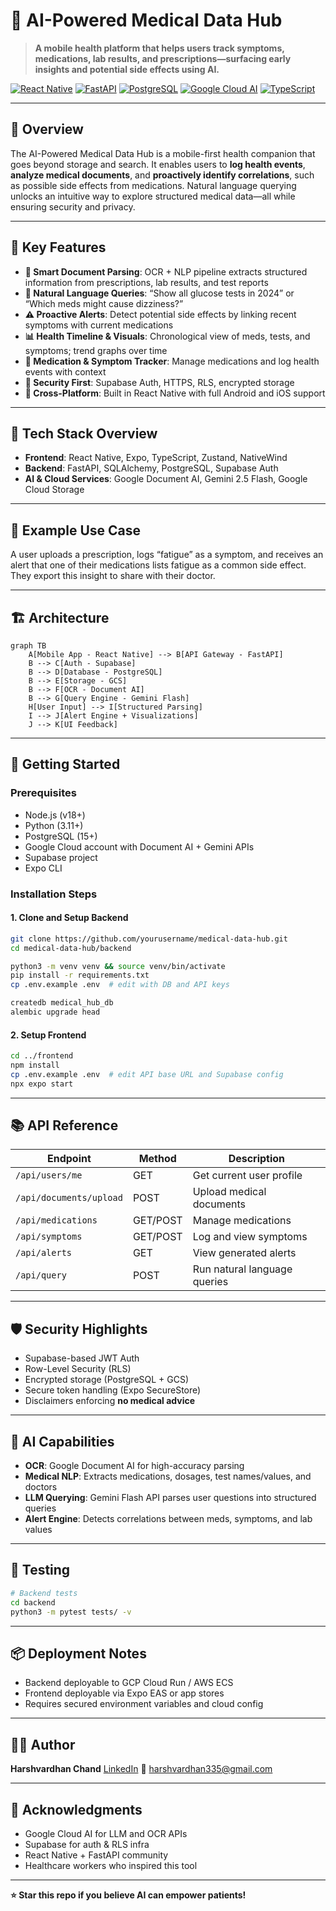 # 🏥 AI-Powered Medical Data Hub

> **A  mobile health platform that helps users track symptoms, medications, lab results, and prescriptions—surfacing early insights and potential side effects using AI.**

[![React Native](https://img.shields.io/badge/React%20Native-0.79.2-61DAFB?style=flat\&logo=react)](https://reactnative.dev/)
[![FastAPI](https://img.shields.io/badge/FastAPI-0.104.0-009688?style=flat\&logo=fastapi)](https://fastapi.tiangolo.com/)
[![PostgreSQL](https://img.shields.io/badge/PostgreSQL-15.0-336791?style=flat\&logo=postgresql)](https://postgresql.org/)
[![Google Cloud AI](https://img.shields.io/badge/Google%20Cloud%20AI-4285F4?style=flat\&logo=googlecloud)](https://cloud.google.com/ai)
[![TypeScript](https://img.shields.io/badge/TypeScript-5.3.3-3178C6?style=flat\&logo=typescript)](https://typescriptlang.org/)

---

## 📱 Overview

The AI-Powered Medical Data Hub is a mobile-first health companion that goes beyond storage and search. It enables users to **log health events**, **analyze medical documents**, and **proactively identify correlations**, such as possible side effects from medications. Natural language querying unlocks an intuitive way to explore structured medical data—all while ensuring security and privacy.

---

## 🔑 Key Features

* **📄 Smart Document Parsing**: OCR + NLP pipeline extracts structured information from prescriptions, lab results, and test reports
* **💬 Natural Language Queries**: “Show all glucose tests in 2024” or “Which meds might cause dizziness?”
* **⚠️ Proactive Alerts**: Detect potential side effects by linking recent symptoms with current medications
* **📊 Health Timeline & Visuals**: Chronological view of meds, tests, and symptoms; trend graphs over time
* **💊 Medication & Symptom Tracker**: Manage medications and log health events with context
* **🔐 Security First**: Supabase Auth, HTTPS, RLS, encrypted storage
* **📲 Cross-Platform**: Built in React Native with full Android and iOS support

---

## 🧰 Tech Stack Overview

* **Frontend**: React Native, Expo, TypeScript, Zustand, NativeWind
* **Backend**: FastAPI, SQLAlchemy, PostgreSQL, Supabase Auth
* **AI & Cloud Services**: Google Document AI, Gemini 2.5 Flash, Google Cloud Storage

---

## 🧪 Example Use Case

A user uploads a prescription, logs “fatigue” as a symptom, and receives an alert that one of their medications lists fatigue as a common side effect. They export this insight to share with their doctor.

---

## 🏗️ Architecture

```mermaid
graph TB
    A[Mobile App - React Native] --> B[API Gateway - FastAPI]
    B --> C[Auth - Supabase]
    B --> D[Database - PostgreSQL]
    B --> E[Storage - GCS]
    B --> F[OCR - Document AI]
    B --> G[Query Engine - Gemini Flash]
    H[User Input] --> I[Structured Parsing]
    I --> J[Alert Engine + Visualizations]
    J --> K[UI Feedback]
```

---

## 🚀 Getting Started

### Prerequisites

* Node.js (v18+)
* Python (3.11+)
* PostgreSQL (15+)
* Google Cloud account with Document AI + Gemini APIs
* Supabase project
* Expo CLI

### Installation Steps

#### 1. Clone and Setup Backend

```bash
git clone https://github.com/yourusername/medical-data-hub.git
cd medical-data-hub/backend

python3 -m venv venv && source venv/bin/activate
pip install -r requirements.txt
cp .env.example .env  # edit with DB and API keys

createdb medical_hub_db
alembic upgrade head
```

#### 2. Setup Frontend

```bash
cd ../frontend
npm install
cp .env.example .env  # edit API base URL and Supabase config
npx expo start
```

---

## 📚 API Reference

| Endpoint                | Method   | Description                  |
| ----------------------- | -------- | ---------------------------- |
| `/api/users/me`         | GET      | Get current user profile     |
| `/api/documents/upload` | POST     | Upload medical documents     |
| `/api/medications`      | GET/POST | Manage medications           |
| `/api/symptoms`         | GET/POST | Log and view symptoms        |
| `/api/alerts`           | GET      | View generated alerts        |
| `/api/query`            | POST     | Run natural language queries |

---

## 🛡️ Security Highlights

* Supabase-based JWT Auth
* Row-Level Security (RLS)
* Encrypted storage (PostgreSQL + GCS)
* Secure token handling (Expo SecureStore)
* Disclaimers enforcing **no medical advice**

---

## 🧠 AI Capabilities

* **OCR**: Google Document AI for high-accuracy parsing
* **Medical NLP**: Extracts medications, dosages, test names/values, and doctors
* **LLM Querying**: Gemini Flash API parses user questions into structured queries
* **Alert Engine**: Detects correlations between meds, symptoms, and lab values

---

## 🧪 Testing

```bash
# Backend tests
cd backend
python3 -m pytest tests/ -v
```

---

## 📦 Deployment Notes

* Backend deployable to GCP Cloud Run / AWS ECS
* Frontend deployable via Expo EAS or app stores
* Requires secured environment variables and cloud config

---

## 👨‍💻 Author

**Harshvardhan Chand**
[LinkedIn](https://www.linkedin.com/in/harshvardhan-chand/)
📧 [harshvardhan335@gmail.com](mailto:harshvardhan335@gmail.com)

---

## 🙏 Acknowledgments

* Google Cloud AI for LLM and OCR APIs
* Supabase for auth & RLS infra
* React Native + FastAPI community
* Healthcare workers who inspired this tool

---

**⭐ Star this repo if you believe AI can empower patients!**


